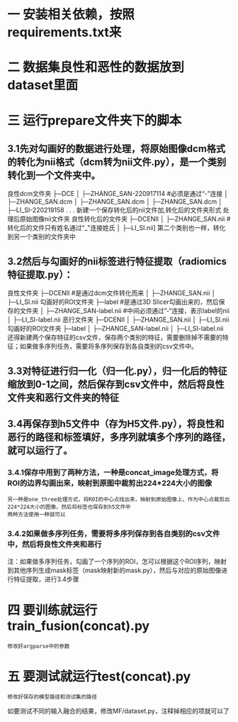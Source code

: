 # 一 安装相关依赖，按照requirements.txt来
# 二 数据集良性和恶性的数据放到 dataset里面
# 三 运行prepare文件夹下的脚本
## 3.1先对勾画好的数据进行处理，将原始图像dcm格式的转化为nii格式（dcm转为nii文件.py），是一个类别转化到一个文件夹中。
良性dcm文件夹
    ├─DCE
    │  ├─ZHANGE_SAN-220917114   #必须是通过“-”连接
    │           ├─ZHANGE_SAN.dcm
    │           ├─ZHANGE_SAN.dcm
    │           ├─ZHANGE_SAN.dcm
    │  ├─LI_SI-220219158
            .
            .
            .
新建一个保存转化后的nii文件加,转化后的文件夹形式
处理后原始图像nii文件夹
良性转化后的文件夹
    ├─DCENII
    │  ├─ZHANGE_SAN.nii  #转化后的文件只有姓名通过“_"连接姓氏
    │  ├─LI_SI.nii]
第二个类别也一样，转化到另一个类别的文件夹中
## 3.2然后与勾画好的nii标签进行特征提取（radiomics特征提取.py）：
良性文件夹
    ├─DCENII       #是通过dcm文件转化而来
    │  ├─ZHANGE_SAN.nii
    │  ├─LI_SI.nii
    勾画好的ROI文件夹
    ├─label       #是通过3D Slicer勾画出来的，然后保存的文件夹
    │  ├─ZHANGE_SAN-label.nii   #中间必须通过”-“连接，表示label的nii
    │  ├─LI_SI-label.nii
恶行文件夹
    ├─DCENII
    │  ├─ZHANGE_SAN.nii
    │  ├─LI_SI.nii
    勾画好的ROI文件夹
    ├─label
    │  ├─ZHANGE_SAN-label.nii
    │  ├─LI_SI-label.nii
还得新建两个保存特征的csv文件，保存两个类别的特征，需要删除掉不需要的特征；如果做多序列任务，需要将多序列保存到各自类别的csv文件中。
## 3.3对特征进行归一化（归一化.py），归一化后的特征缩放到0-1之间，然后保存到csv文件中，然后将良性文件夹和恶行文件夹的特征
## 3.4再保存到h5文件中（存为H5文件.py），将良性和恶行的路径和标签填好，多序列就填多个序列的路径，就可以运行了。
### 3.4.1保存中用到了两种方法，一种是concat_image处理方式，将ROI的边界勾画出来，映射到原图中裁剪出224*224大小的图像
    另一种是one_three处理方式，将ROI的中心点找出来，映射到原始图像上，作为中心点裁剪出224*224大小的图像，然后将标签也保存到h5文件中
    两种方法使用一种就可以
### 3.4.2如果做多序列任务，需要将多序列保存到各自类别的csv文件中，然后将良性文件夹和恶行
注：如果做多序列任务，勾画了一个序列的ROI，怎可以根据这个ROI序列，映射到其他序列生成mask标签（mask映射新的mask.py），然后与对应的原始图像进行特征提取，进行3.4步骤
# 四 要训练就运行train_fusion(concat).py
    修改好argparse中的参数
# 五 要测试就运行test(concat).py
    修改好保存的模型路径和测试集的路径 
如要测试不同的输入融合的结果，修改MF/dataset.py，注释掉相应的项就可以了
